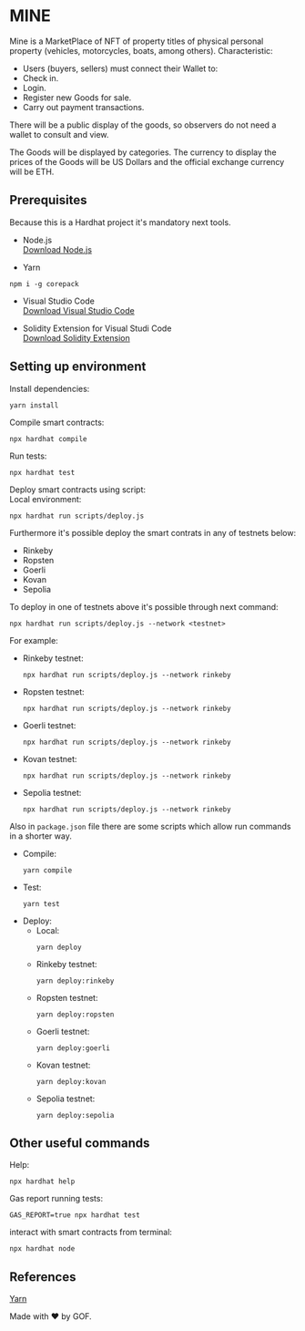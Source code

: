 # MINE

Mine is a MarketPlace of NFT of property titles of physical personal property (vehicles, motorcycles, boats, among others).
Characteristic:
- Users (buyers, sellers) must connect their Wallet to:
- Check in.
- Login.
- Register new Goods for sale.
- Carry out payment transactions.

There will be a public display of the goods, so observers do not need a wallet to consult and view.

The Goods will be displayed by categories.
The currency to display the prices of the Goods will be US Dollars and the official exchange currency will be ETH.

## Prerequisites
Because this is a Hardhat project it's mandatory next tools.

- Node.js  
[Download Node.js](https://nodejs.org/en/download/)

- Yarn
```shell
npm i -g corepack
```

- Visual Studio Code  
[Download Visual Studio Code](https://code.visualstudio.com/)


- Solidity Extension for Visual Studi Code  
[Download Solidity Extension](https://marketplace.visualstudio.com/items?itemName=JuanBlanco.solidity)


## Setting up environment
Install dependencies:
```shell
yarn install
``` 

Compile smart contracts:
```shell
npx hardhat compile
```

Run tests:
```shell
npx hardhat test
```

Deploy smart contracts using script:  
Local environment:
```shell
npx hardhat run scripts/deploy.js
```

Furthermore it's possible deploy the smart contrats in any of testnets below:
- Rinkeby
- Ropsten
- Goerli
- Kovan
- Sepolia

To deploy in one of testnets above it's possible through next command:
```shell
npx hardhat run scripts/deploy.js --network <testnet>
```
For example:
- Rinkeby testnet:
    ```shell
    npx hardhat run scripts/deploy.js --network rinkeby
    ```
- Ropsten testnet:    
    ```shell
    npx hardhat run scripts/deploy.js --network rinkeby
    ```
- Goerli testnet:    
    ```shell
    npx hardhat run scripts/deploy.js --network rinkeby
    ```
- Kovan testnet:    
    ```shell
    npx hardhat run scripts/deploy.js --network rinkeby
    ```
- Sepolia testnet:    
    ```shell
    npx hardhat run scripts/deploy.js --network rinkeby
    ```

Also in `package.json` file there are some scripts which allow run commands in a shorter way.
- Compile:
    ```shell
    yarn compile
    ```
- Test:
    ```shell
    yarn test
    ```
- Deploy:  
    - Local:
        ```shell
        yarn deploy
        ```
    - Rinkeby testnet:
        ```shell
        yarn deploy:rinkeby
        ```
    - Ropsten testnet:
        ```shell
        yarn deploy:ropsten
        ```
    - Goerli testnet:
        ```shell
        yarn deploy:goerli
        ```
    - Kovan testnet:
        ```shell
        yarn deploy:kovan
        ```
    - Sepolia testnet:
        ```shell
        yarn deploy:sepolia
        ```

## Other useful commands
Help:
```shell
npx hardhat help
```

Gas report running tests:
```shell
GAS_REPORT=true npx hardhat test
```

interact with smart contracts from terminal:
```shell
npx hardhat node
```


## References
[Yarn](https://yarnpkg.com/getting-started/usage)


Made with ❤️ by GOF.